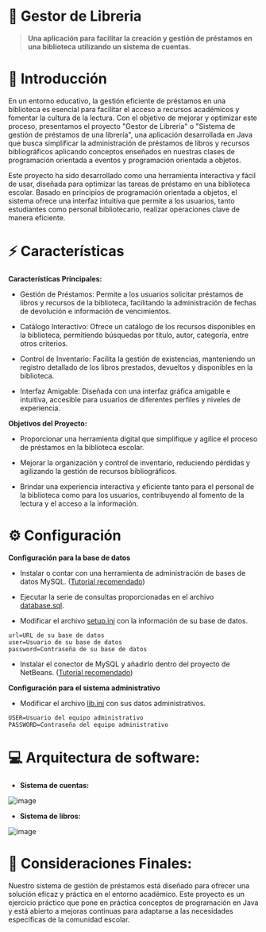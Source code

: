 # 📗 Gestor de Libreria
> **Una aplicación para facilitar la creación y gestión de préstamos en una biblioteca utilizando un sistema de cuentas.**

# 📖 Introducción
En un entorno educativo, la gestión eficiente de préstamos en una biblioteca es esencial para facilitar el acceso a recursos académicos y fomentar la cultura de la lectura. Con el objetivo de mejorar y optimizar este proceso, presentamos el proyecto "Gestor de Librería" o "Sistema de gestión de préstamos de una librería", una aplicación desarrollada en Java que busca simplificar la administración de préstamos de libros y recursos bibliográficos aplicando conceptos enseñados en nuestras clases de programación orientada a eventos y programación orientada a objetos.

Este proyecto ha sido desarrollado como una herramienta interactiva y fácil de usar, diseñada para optimizar las tareas de préstamo en una biblioteca escolar. Basado en principios de programación orientada a objetos, el sistema ofrece una interfaz intuitiva que permite a los usuarios, tanto estudiantes como personal bibliotecario, realizar operaciones clave de manera eficiente.

# ⚡ Características

**Características Principales:**

+ Gestión de Préstamos: Permite a los usuarios solicitar préstamos de libros y recursos de la biblioteca, facilitando la administración de fechas de devolución e información de vencimientos.

+ Catálogo Interactivo: Ofrece un catálogo de los recursos disponibles en la biblioteca, permitiendo búsquedas por título, autor, categoría, entre otros criterios.

+ Control de Inventario: Facilita la gestión de existencias, manteniendo un registro detallado de los libros prestados, devueltos y disponibles en la biblioteca.

+ Interfaz Amigable: Diseñada con una interfaz gráfica amigable e intuitiva, accesible para usuarios de diferentes perfiles y niveles de experiencia.

**Objetivos del Proyecto:**

+ Proporcionar una herramienta digital que simplifique y agilice el proceso de préstamos en la biblioteca escolar.

+ Mejorar la organización y control de inventario, reduciendo pérdidas y agilizando la gestión de recursos bibliográficos.

+ Brindar una experiencia interactiva y eficiente tanto para el personal de la biblioteca como para los usuarios, contribuyendo al fomento de la lectura y el acceso a la información.

# ⚙️ Configuración

**Configuración para la base de datos**

+ Instalar o contar con una herramienta de administración de bases de datos MySQL. ([Tutorial recomendado](https://youtu.be/_K2nOYwOq1E?si=L8uRHORbsTENHy9L))

+ Ejecutar la serie de consultas proporcionadas en el archivo [database.sql](https://github.com/RiothDev/Gestor-de-Libreria/blob/main/database.sql).

+ Modificar el archivo [setup.ini](https://github.com/RiothDev/Gestor-de-Libreria/blob/main/setup.ini) con la información de su base de datos.
```
url=URL de su base de datos
user=Usuario de su base de datos
password=Contraseña de su base de datos
```

+ Instalar el conector de MySQL y añadirlo dentro del proyecto de NetBeans. ([Tutorial recomendado](https://youtu.be/GCZmOfhyciY?si=eHSusrHt7ueT-Qmm))

**Configuración para el sistema administrativo**

+ Modificar el archivo [lib.ini](https://github.com/RiothDev/Gestor-de-Libreria/blob/main/lib.ini) con sus datos administrativos.
```
USER=Usuario del equipo administrativo
PASSWORD=Contraseña del equipo administrativo
```

# 💻 Arquitectura de software:
+ **Sistema de cuentas:**

![image](https://github.com/RiothDev/Gestor-de-Libreria/assets/109932988/d26a3f4c-93a6-423d-ba1c-0964df0fc8e0)

+ **Sistema de libros:**

![image](https://github.com/RiothDev/Gestor-de-Libreria/assets/109932988/71d97706-092f-4989-83f4-9b6ccbce28d2)

# 🍃 Consideraciones Finales:

Nuestro sistema de gestión de préstamos está diseñado para ofrecer una solución eficaz y práctica en el entorno académico. Este proyecto es un ejercicio práctico que pone en práctica conceptos de programación en Java y está abierto a mejoras continuas para adaptarse a las necesidades específicas de la comunidad escolar.
